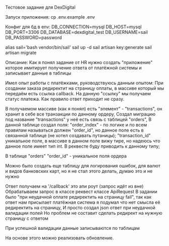 Тестовое задание для DexDigital

Запуск приложения:
cp .env.example .env

Конфиг для бд в env:
DB_CONNECTION=mysql
DB_HOST=mysql
DB_PORT=3306
DB_DATABASE=dexdigital_test
DB_USERNAME=sail
DB_PASSWORD=password

alias sail='bash vendor/bin/sail'
sail up -d
sail artisan key:generate
sail artisan migrate



Описание:
Как я понял задание от HR нужно создать "приложение" которое имитирует получение ответа от платёжной системы и записывает данные в таблицы

Имел опыт работы с платёжками, руководствуюсь данным опытом:
При создании заказа редиректит на страницу оплаты, в массиве который мы передаём есть ссылка callback. На данную "ссылку" мы получаем статус платежа. 
Как правило ответ приходит не сразу.

В получаемом массиве (как я понял) есть "элемент" - "transactions", он хранит в себе все транзакции по данному ордеру, 
Создал миграцию под название "transactions" у неё есть связь с таблицей "orders", 
В данной таблице создал поля: 
"order_index" - по логике и по всем правилам называться должен "order_id", но данное поле есть в связанной таблице (не хотел создавать путаницы);
"transaction_id" уникальное поле, в массиве в данном поле вижу тире, но надеюсь что данное поле имеет тип int. В реквесте буду приводить к данному типу;

В таблице "orders"
"order_id" - уникальное поля ордера

Можно было создать еще таблицу для логирования ошибок, для валют и видов банковских карт, но я не стал этого делать, думаю это и не нужно

Ответ получаем на '/callback' это апи роут (запрос идёт из вне)
Обрабатываем запрос в классе реквест классе ApiRequest
В задании было "при неудачной оплате редиректить на страницу fail", так как ответ нам присылает платёжная система я подумал что нет смысла её редиректить на страницу,
И просто создал json ответ при неудачной валидации полей
Но проблем не составит сделать редирект на нужную страницу с ответом

При успешной валидации данные записываются по таблицам 

На основе этого можно реализовать обновление.





